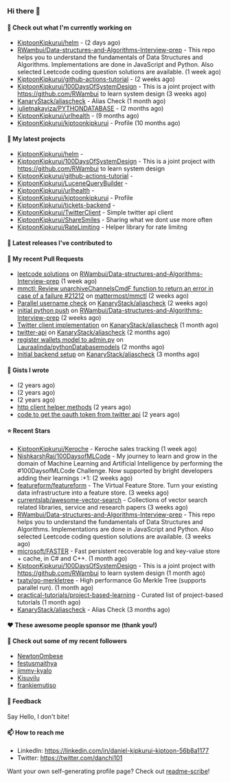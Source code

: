 
### Hi there 👋

#### 👷 Check out what I'm currently working on

- [KiptoonKipkurui/helm](https://github.com/KiptoonKipkurui/helm) -  (2 days ago)
- [RWambui/Data-structures-and-Algorithms-Interview-prep](https://github.com/RWambui/Data-structures-and-Algorithms-Interview-prep) - This repo helps you to understand the fundamentals of Data Structures and Algorithms. Implementations are done in JavaScript and Python. Also selected Leetcode coding question solutions are available.  (1 week ago)
- [KiptoonKipkurui/github-actions-tutorial](https://github.com/KiptoonKipkurui/github-actions-tutorial) -  (2 weeks ago)
- [KiptoonKipkurui/100DaysOfSystemDesign](https://github.com/KiptoonKipkurui/100DaysOfSystemDesign) - This is a joint project with https://github.com/RWambui to learn system design (3 weeks ago)
- [KanaryStack/aliascheck](https://github.com/KanaryStack/aliascheck) - Alias Check (1 month ago)
- [julietnakayiza/PYTHONDATABASE](https://github.com/julietnakayiza/PYTHONDATABASE) -  (2 months ago)
- [KiptoonKipkurui/urlhealth](https://github.com/KiptoonKipkurui/urlhealth) -  (9 months ago)
- [KiptoonKipkurui/kiptoonkipkurui](https://github.com/KiptoonKipkurui/kiptoonkipkurui) - Profile (10 months ago)

#### 🌱 My latest projects

- [KiptoonKipkurui/helm](https://github.com/KiptoonKipkurui/helm) - 
- [KiptoonKipkurui/100DaysOfSystemDesign](https://github.com/KiptoonKipkurui/100DaysOfSystemDesign) - This is a joint project with https://github.com/RWambui to learn system design
- [KiptoonKipkurui/github-actions-tutorial](https://github.com/KiptoonKipkurui/github-actions-tutorial) - 
- [KiptoonKipkurui/LuceneQueryBuilder](https://github.com/KiptoonKipkurui/LuceneQueryBuilder) - 
- [KiptoonKipkurui/urlhealth](https://github.com/KiptoonKipkurui/urlhealth) - 
- [KiptoonKipkurui/kiptoonkipkurui](https://github.com/KiptoonKipkurui/kiptoonkipkurui) - Profile
- [KiptoonKipkurui/tickets-backend](https://github.com/KiptoonKipkurui/tickets-backend) - 
- [KiptoonKipkurui/TwitterClient](https://github.com/KiptoonKipkurui/TwitterClient) - Simple twitter api client
- [KiptoonKipkurui/ShareSmiles](https://github.com/KiptoonKipkurui/ShareSmiles) - Sharing what we dont use more often
- [KiptoonKipkurui/RateLimiting](https://github.com/KiptoonKipkurui/RateLimiting) - Helper library for rate limitng 

#### 🔭 Latest releases I've contributed to


#### 🔨 My recent Pull Requests

- [leetcode solutions](https://github.com/RWambui/Data-structures-and-Algorithms-Interview-prep/pull/26) on [RWambui/Data-structures-and-Algorithms-Interview-prep](https://github.com/RWambui/Data-structures-and-Algorithms-Interview-prep) (1 week ago)
- [mmctl: Review unarchiveChannelsCmdF function to return an error in case of a failure #21212](https://github.com/mattermost/mmctl/pull/572) on [mattermost/mmctl](https://github.com/mattermost/mmctl) (2 weeks ago)
- [Parallel username check](https://github.com/KanaryStack/aliascheck/pull/53) on [KanaryStack/aliascheck](https://github.com/KanaryStack/aliascheck) (2 weeks ago)
- [initial python push](https://github.com/RWambui/Data-structures-and-Algorithms-Interview-prep/pull/25) on [RWambui/Data-structures-and-Algorithms-Interview-prep](https://github.com/RWambui/Data-structures-and-Algorithms-Interview-prep) (2 weeks ago)
- [Twitter client implementation](https://github.com/KanaryStack/aliascheck/pull/40) on [KanaryStack/aliascheck](https://github.com/KanaryStack/aliascheck) (1 month ago)
- [twitter-api](https://github.com/KanaryStack/aliascheck/pull/17) on [KanaryStack/aliascheck](https://github.com/KanaryStack/aliascheck) (2 months ago)
- [register wallets model to admin.py](https://github.com/Lauraalinda/pythonDatabasemodels/pull/1) on [Lauraalinda/pythonDatabasemodels](https://github.com/Lauraalinda/pythonDatabasemodels) (2 months ago)
- [Initial backend setup](https://github.com/KanaryStack/aliascheck/pull/7) on [KanaryStack/aliascheck](https://github.com/KanaryStack/aliascheck) (3 months ago)


#### 📓 Gists I wrote

- [](https://gist.github.com/75f8e6859120ff76384203162ff71031) (2 years ago)
- [](https://gist.github.com/36d123dbcfae3aa16c9fa05d14b77e70) (2 years ago)
- [](https://gist.github.com/03aa6a9e4d1f6e83ffe6ce69bac8ade0) (2 years ago)
- [http client helper methods](https://gist.github.com/42b4af13921bcb86f7f2aa61d76dc5f3) (2 years ago)
- [code to get the oauth token from twitter api](https://gist.github.com/4f857e433d186cdd79501c0bd4bff8b9) (2 years ago)

#### ⭐ Recent Stars

- [KiptoonKipkurui/Keroche](https://github.com/KiptoonKipkurui/Keroche) - Keroche sales tracking (1 week ago)
- [NishkarshRaj/100DaysofMLCode](https://github.com/NishkarshRaj/100DaysofMLCode) - My journey to learn and grow in the domain of Machine Learning and Artificial Intelligence by performing the #100DaysofMLCode Challenge. Now supported by bright developers adding their learnings :&#43;1: (2 weeks ago)
- [featureform/featureform](https://github.com/featureform/featureform) - The Virtual Feature Store. Turn your existing data infrastructure into a feature store. (3 weeks ago)
- [currentslab/awesome-vector-search](https://github.com/currentslab/awesome-vector-search) - Collections of vector search related libraries, service and research papers (3 weeks ago)
- [RWambui/Data-structures-and-Algorithms-Interview-prep](https://github.com/RWambui/Data-structures-and-Algorithms-Interview-prep) - This repo helps you to understand the fundamentals of Data Structures and Algorithms. Implementations are done in JavaScript and Python. Also selected Leetcode coding question solutions are available.  (3 weeks ago)
- [microsoft/FASTER](https://github.com/microsoft/FASTER) - Fast persistent recoverable log and key-value store &#43; cache, in C# and C&#43;&#43;. (1 month ago)
- [KiptoonKipkurui/100DaysOfSystemDesign](https://github.com/KiptoonKipkurui/100DaysOfSystemDesign) - This is a joint project with https://github.com/RWambui to learn system design (1 month ago)
- [txaty/go-merkletree](https://github.com/txaty/go-merkletree) - High performance Go Merkle Tree (supports parallel run). (1 month ago)
- [practical-tutorials/project-based-learning](https://github.com/practical-tutorials/project-based-learning) - Curated list of project-based tutorials (1 month ago)
- [KanaryStack/aliascheck](https://github.com/KanaryStack/aliascheck) - Alias Check (3 months ago)

#### ❤️ These awesome people sponsor me (thank you!)


#### 👯 Check out some of my recent followers

- [NewtonOmbese](https://github.com/NewtonOmbese)
- [festusmaithya](https://github.com/festusmaithya)
- [jimmy-kyalo](https://github.com/jimmy-kyalo)
- [Kisuvilu](https://github.com/Kisuvilu)
- [frankiemutiso](https://github.com/frankiemutiso)

#### 💬 Feedback

Say Hello, I don't bite!

#### 📫 How to reach me
- LinkedIn: https://linkedin.com/in/daniel-kipkurui-kiptoon-56b8a1177
- Twitter: https://twitter.com/danchi101


Want your own self-generating profile page? Check out [readme-scribe](https://github.com/muesli/readme-scribe)!
